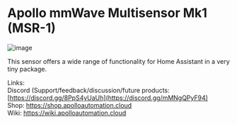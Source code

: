 # Apollo mmWave Multisensor Mk1 (MSR-1)

![image](https://github.com/ApolloAutomation/MSR-1/assets/24777085/5f67cf3d-4b61-4867-97e9-057eff124b19)


This sensor offers a wide range of functionality for Home Assistant in a very tiny package.

Links: \
Discord (Support/feedback/discussion/future products: [https://discord.gg/8PpS4yUaUh](https://discord.gg/mMNgQPyF94) \
Shop: https://shop.apolloautomation.cloud \
Wiki: https://wiki.apolloautomation.cloud 
